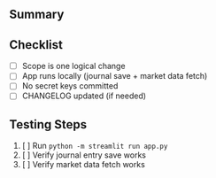 ## Summary
<!-- What is this PR changing? Be clear and concise. -->

## Checklist
- [ ] Scope is one logical change
- [ ] App runs locally (journal save + market data fetch)
- [ ] No secret keys committed
- [ ] CHANGELOG updated (if needed)

## Testing Steps
1. [ ] Run `python -m streamlit run app.py`
2. [ ] Verify journal entry save works
3. [ ] Verify market data fetch works


